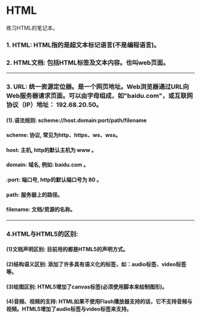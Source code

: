 # HTML
练习HTML的笔记本。

### 1. HTML: HTML指的是超文本标记语言(不是编程语言)。
### 2. HTML文档: 包括HTML标签及文本内容。也叫web页面。
***
### 3. URL: 统一资源定位器。是一个网页地址。Web浏览器通过URL向Web服务器请求页面。可以由字母组成，如"baidu.com"，或互联网协议（IP）地址： 192.68.20.50。
#### (1).语法规则: scheme://host.domain:port/path/filename
#### scheme: 协议, 常见为http、https、ws、wss。
#### host: 主机, http的默认主机为 www 。
#### domain: 域名, 例如: baidu.com 。
#### :port: 端口号, http的默认端口号为 80 。
#### path: 服务器上的路径。
#### filename: 文档/资源的名称。
***
### 4.HTML与HTML5的区别:
#### (1)文档声明区别: 目前用的都是HTML5的声明方式。
#### (2)结构语义区别: 添加了许多具有语义化的标签，如：audio标签、video标签等。
#### (3)绘图区别: HTML5增加了canvas标签(必须使用脚本来绘制图形)。
#### (4)音频、视频的支持: HTML如果不使用Flash播放器支持的话，它不支持音频与视频。HTML5增加了audio标签与video标签来支持。





